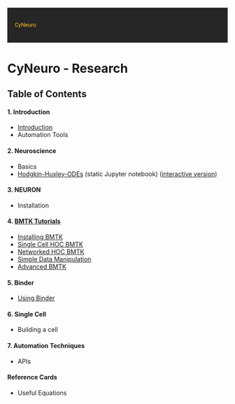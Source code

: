 ![](/images/cyneurologo2.png)

# CyNeuro - Research

## Table of Contents

#### 1. Introduction 

* [Introduction](/research/introduction)
* Automation Tools

#### 2. Neuroscience

* Basics
* [Hodgkin-Huxley-ODEs](https://nbviewer.jupyter.org/github/cyneuro/cyneuro.github.io/blob/master/research/neuroscience/hh/Hodgkin-Huxley-ODEs.ipynb) (static Jupyter notebook) ([interactive version]())

#### 3. NEURON

* Installation

#### 4. [BMTK Tutorials](/research/bmtk)

* [Installing BMTK](/research/bmtk/installation)
* [Single Cell HOC BMTK](/research/bmtk/single-cell)
* [Networked HOC BMTK](/research/bmtk/network)
* [Simple Data Manipulation](/research/bmtk/data-manipulation)
* [Advanced BMTK](/research/bmtk/advanced)

#### 5. Binder

* [Using Binder](/research/binder)

#### 6. Single Cell

* Building a cell

#### 7. Automation Techniques

* APIs

#### Reference Cards

* Useful Equations


